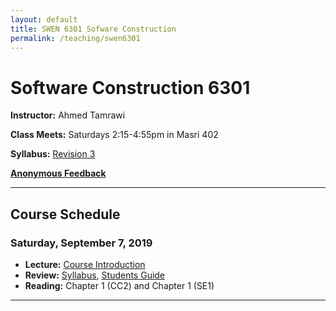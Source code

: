 ```yaml
---
layout: default
title: SWEN 6301 Sofware Construction
permalink: /teaching/swen6301
---
```


# Software Construction 6301

**Instructor:** Ahmed Tamrawi

**Class Meets:** Saturdays 2:15-4:55pm in Masri 402

**Syllabus:** [Revision 3](/teaching/swen6301-fall19/SWEN6301-syllabus-fall2019.pdf)

**[Anonymous Feedback](https://docs.google.com/forms/d/e/1FAIpQLSdwe6CQ1RbXK8Yp09B73LBvPRauZdRQHwjDbOXswe8BXaZhUg/viewform?usp=sf_link)**


---

## Course Schedule

### Saturday, September 7, 2019
- **Lecture:** [Course Introduction](/teaching/swen6301-fall19/SWEN6301_Lecture_01.pdf)
- **Review:** [Syllabus](/teaching/swen6301-fall19/SWEN6301-syllabus-fall2019.pdf), [Students Guide](/teaching/swen6301-fall18/students-guide.pdf)
- **Reading:** Chapter 1 (CC2) and Chapter 1 (SE1)

---
<!--

### ~~Saturday, September 8, 2018~~
- **Lecture:** [Course Introduction](/teaching/swen6301-fall18/SWEN6301_Lecture_01.pdf)
- **Review:** [Syllabus](/teaching/swen6301-fall18/SWEN6301-syllabus-fall2018.pdf), [Students Guide](/teaching/swen6301-fall18/students-guide.pdf)
- **Reading:** Chapter 1 (Clean Code)

---

### ~~Saturday, September 15, 2018~~
- **Lecture:** [Software Development Process](/teaching/swen6301-fall18/SWEN6301_Lecture_02.pdf)
- **Assignments:** [Assignment 1](teaching/swen6301-fall18/SWEN6301-Assignment1.pdf) (due on Saturday, September 29, 2018 at 2:00 PM)
- **In-Class Activities:** [Presentation Topic Proposals](/teaching/swen6301-fall18/class-presentations.pdf), Setting up Development Environment and Boilerplate project: [Eclipse](https://www.eclipse.org/downloads/packages/release/oxygen/3a/eclipse-rcp-and-rap-developers), [Visual Studio Code](https://code.visualstudio.com/), [Atom](https://atom.io/), [GitHub](https://github.com/), [Learning Git](https://learngitbranching.js.org/), [Puzzle1.java](https://gist.github.com/atamrawi/3d279096091205ad02b0882d2382b221), [Puzzle2.java](https://gist.github.com/atamrawi/aa1147ef8161349f8276a05f849559c4)
- **Reading:** Chapters 1, 2, 3, and 4 (Code Complete 2) and Chapters 5, 6, 7 (Software Development - A Practical Approach!)

---

### ~~Saturday, September 22, 2018~~
- Attending the [International Workshop on Dynamic Software Documentation](https://dysdoc.github.io/) (No Class).

---

### ~~Saturday, September 29, 2018~~
- **Due:** Assignment 1 at 2:00 PM
- **Lecture:** [Creating High-Quality Code - Part1](/teaching/swen6301-fall18/SWEN6301_Lecture_03.pdf)
- **Assignments:** [Research Paper Abstract](/teaching/swen6301-fall18/SWEN6301-research-paper-proposal.pdf) (due on Saturday, October 13, 2018 @ 2:00 PM)
- **Reading:** Chapters 5 and 6 (Code Complete 2)

---

### ~~Saturday, October 6, 2018~~
- **In-Class Activities:** Setting up Development Environment and Boilerplate project: [Eclipse](https://www.eclipse.org/downloads/packages/release/oxygen/3a/eclipse-rcp-and-rap-developers), [Visual Studio Code](https://code.visualstudio.com/), [Atom](https://atom.io/), [GitHub](https://github.com/), [Learning Git](https://learngitbranching.js.org/), [Puzzle1.java](https://gist.github.com/atamrawi/3d279096091205ad02b0882d2382b221), [Puzzle2.java](https://gist.github.com/atamrawi/aa1147ef8161349f8276a05f849559c4)
- **Assignments:** [Final Project Proposals](/teaching/swen6301-fall18/SWEN6301_final-project.pdf) (due on Saturday, October 20, 2018 @ 2:00 PM)

---

### ~~Saturday, October 13, 2018~~
- **Due:** Research Paper Abstract at 2:00 PM.
- **Lecture:** [Creating High-Quality Code - Part2](/teaching/swen6301-fall18/SWEN6301_Lecture_04.pdf)
- **Reading:** Chapters 7 and 8 (Code Complete 2)

---

### ~~Saturday, October 20, 2018~~
- (No Class)

---

### ~~Saturday, October 27, 2018~~
- **Due:** Final Project Proposals at 2:00 PM.
- **Lecture:** Student Presentations: Groups for Chapters 10, 11, and 12
- **Reading:** Chapters 10, 11, and 12 (Code Complete 2)

---

### ~~Saturday, November 3, 2018~~
- **Lecture:** Student Presentations: Groups for Chapters 14, 15, 16 and 17
- **Assignments:** [Assignment 2](teaching/swen6301-fall18/SWEN6301-Assignment2.pdf) (due on Saturday, November 17, 2018 @ 2:00 PM)
- **In-Class Activities:** [Checkstyle](https://checkstyle.org/), [Lombok](https://projectlombok.org/)
- **Reading:** Chapters 14, 15, 16, and 17 (Code Complete 2)

---

### ~~Saturday, November 10, 2018~~
- **Updates:** [Final Project - Revision 2](/teaching/swen6301-fall18/SWEN6301_final-project.pdf)
- **Lecture:** Student Presentations: Groups for Chapters 18, and 19, and [Developer Testing and Debugging](/teaching/swen6301-fall18/SWEN6301_Lecture_08.pdf)
- **In-Class Activities:** [Checkstyle](https://checkstyle.org/), [Lombok](https://projectlombok.org/)
- **Reading:** Chapters 18, 19, and 22 (Code Complete 2)
- [Anonymous Feedback](https://docs.google.com/forms/d/e/1FAIpQLSe1e6JObHiirAptsV2dbqihqLQ6QIRqnapyVyqKun56znEdVg/viewform?usp=sf_link)

---

### ~~Saturday, November 17, 2018~~
- **Lecture:** [Developer Testing and Debugging](/teaching/swen6301-fall18/SWEN6301_Lecture_08.pdf)
- **In-Class Activities:** [Junit](https://junit.org/junit5/), [JaCoCo](https://www.eclemma.org/jacoco/),  [Mockito](https://site.mockito.org/), [Atlas](https://www.ensoftcorp.com/atlas/), [Valgrind](http://www.valgrind.org/), [VisualVM](https://visualvm.github.io/)
- **Reading:** Chapters 22 and 23 (Code Complete 2)

---

### ~~Saturday, November 24, 2018~~
- **Lecture:** [Code-Tuning Strategies and Techniques](/teaching/swen6301-fall18/SWEN6301_Lecture_09.pdf)
- **Reading:** Chapters 25 and 26 (Code Complete 2)

---

### ~~Saturday, December 1, 2018~~
- **Due:** Research Paper and Assignment 2 at 2:00 PM.
- **Lecture:** [Introduction to Refactoring and Design Patterns Overview](/teaching/swen6301-fall18/SWEN6301_Lecture_10.pdf)
- **Reading:** Chapters 24 (Code Complete 2) and [Refactoring Guru](https://refactoring.guru/design-patterns)

---

### ~~Saturday, December 8, 2018~~
- **Lecture:** [Research in Software Engineering](/teaching/swen6301-fall18/SWEN6301_Lecture_11.pdf)
- **Reading:** [Paper 1](http://www.cs.cmu.edu/~Compose/shaw-icse03.pdf), [Paper 2](http://www.cs.cmu.edu/~Compose/ftp/shaw-fin-etaps.pdf)
- Please provide your [Anonymous Feedback](https://docs.google.com/forms/d/e/1FAIpQLSe1e6JObHiirAptsV2dbqihqLQ6QIRqnapyVyqKun56znEdVg/viewform?usp=sf_link)

---

### ~~Saturday, December 15, 2018~~
- (No Class)

---

### Saturday, December 22, 2018
- **Due:** Assignments, Research Paper, and Final Project Report at 2:00 PM. Late submissions will not be tolerated, it is your final call.
- **Lecture:** Final Project Presentations
- **Exam:** [Final Exam](/teaching/swen6301-fall18/final-exam/SWEN6301_Final_Exam.pdf) (due on Thursday, January 3, 2019 @ 5:00 PM), [DataProcessor.java](/teaching/swen6301-fall18/final-exam/DataProcessor.java)
-->